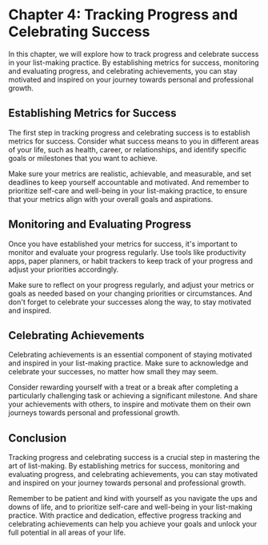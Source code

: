 Chapter 4: Tracking Progress and Celebrating Success
====================================================

In this chapter, we will explore how to track progress and celebrate success in your list-making practice. By establishing metrics for success, monitoring and evaluating progress, and celebrating achievements, you can stay motivated and inspired on your journey towards personal and professional growth.

Establishing Metrics for Success
--------------------------------

The first step in tracking progress and celebrating success is to establish metrics for success. Consider what success means to you in different areas of your life, such as health, career, or relationships, and identify specific goals or milestones that you want to achieve.

Make sure your metrics are realistic, achievable, and measurable, and set deadlines to keep yourself accountable and motivated. And remember to prioritize self-care and well-being in your list-making practice, to ensure that your metrics align with your overall goals and aspirations.

Monitoring and Evaluating Progress
----------------------------------

Once you have established your metrics for success, it's important to monitor and evaluate your progress regularly. Use tools like productivity apps, paper planners, or habit trackers to keep track of your progress and adjust your priorities accordingly.

Make sure to reflect on your progress regularly, and adjust your metrics or goals as needed based on your changing priorities or circumstances. And don't forget to celebrate your successes along the way, to stay motivated and inspired.

Celebrating Achievements
------------------------

Celebrating achievements is an essential component of staying motivated and inspired in your list-making practice. Make sure to acknowledge and celebrate your successes, no matter how small they may seem.

Consider rewarding yourself with a treat or a break after completing a particularly challenging task or achieving a significant milestone. And share your achievements with others, to inspire and motivate them on their own journeys towards personal and professional growth.

Conclusion
----------

Tracking progress and celebrating success is a crucial step in mastering the art of list-making. By establishing metrics for success, monitoring and evaluating progress, and celebrating achievements, you can stay motivated and inspired on your journey towards personal and professional growth.

Remember to be patient and kind with yourself as you navigate the ups and downs of life, and to prioritize self-care and well-being in your list-making practice. With practice and dedication, effective progress tracking and celebrating achievements can help you achieve your goals and unlock your full potential in all areas of your life.


